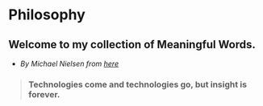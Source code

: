 # Philosophy
## Welcome to my collection of Meaningful Words.

- *By Michael Nielsen from [here](http://neuralnetworksanddeeplearning.com/about.html)*

> ### Technologies come and technologies go, but insight is forever.
